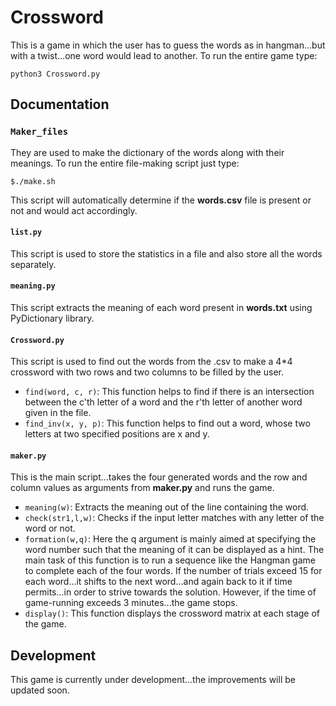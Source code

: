 # Crossword

This is a game in which the user has to guess the words as in hangman...but with a twist...one word would lead to another.
To run the entire game type:
```
python3 Crossword.py
```
## Documentation

### `Maker_files`
They are used to make the dictionary of the words along with their meanings.
To run the entire file-making script just type:
```
$./make.sh
```
This script will automatically determine if the __words.csv__ file is present or not and would act accordingly.

#### `list.py`
This script is used to store the statistics in a file and also store all the words separately.

#### `meaning.py`
This script extracts the meaning of each word present in __words.txt__ using PyDictionary library.

#### `Crossword.py`
This script is used to find out the words from the .csv to make a 4*4 crossword with two rows and two columns to be filled by the user.
* `find(word, c, r)`: This function helps to find if there is an intersection between the c'th letter of a word and the r'th letter of another word given in the file.
* `find_inv(x, y, p)`: This function helps to find out a word, whose two letters at two specified positions are x and y.

#### `maker.py`
This is the main script...takes the four generated words and the row and column values as arguments from __maker.py__ and runs the game.
* `meaning(w)`: Extracts the meaning out of the line containing the word.
* `check(str1,l,w)`: Checks if the input letter matches with any letter of the word or not.
* `formation(w,q)`: Here the q argument is mainly aimed at specifying the word number such that the meaning of it can be displayed as a hint. The main task of this function is to run a sequence like the Hangman game to complete each of the four words. If the number of trials exceed 15 for each word...it shifts to the next word...and again back to it if time permits...in order to strive towards the solution. However, if the time of game-running exceeds 3 minutes...the game stops.
* `display()`: This function displays the crossword matrix at each stage of the game.

## Development

This game is currently under development...the improvements will be updated soon.
